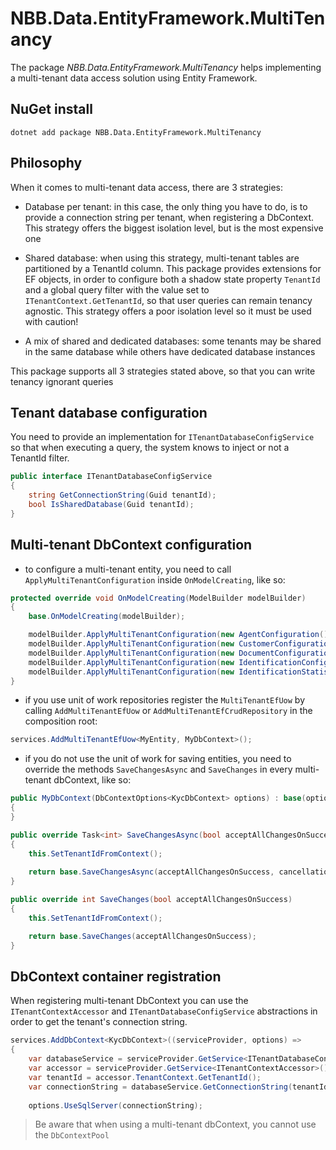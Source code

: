 NBB.Data.EntityFramework.MultiTenancy
===============

The package *NBB.Data.EntityFramework.MultiTenancy* helps implementing a multi-tenant data access solution using Entity Framework.

NuGet install
----------------
```
dotnet add package NBB.Data.EntityFramework.MultiTenancy
```

Philosophy
----------------
When it comes to multi-tenant data access, there are 3 strategies:
* Database per tenant: in this case, the only thing you have to do, is to provide a connection string per tenant, when registering a DbContext. This strategy offers the biggest isolation level, but is the most expensive one
* Shared database: when using this strategy, multi-tenant tables are partitioned by a TenantId column. This package provides extensions for EF objects, in order to configure both a shadow state property `TenantId` and a global query filter with the value set to `ITenantContext.GetTenantId`, so that user queries can remain tenancy agnostic. This strategy offers a poor isolation level so it must be used with caution!

* A mix of shared and dedicated databases: some tenants may be shared in the same database while others have dedicated database instances

This package supports all 3 strategies stated above, so that you can write tenancy ignorant queries


Tenant database configuration
----------------
You need to provide an implementation for `ITenantDatabaseConfigService` so that when executing a query, the system knows to inject or not a TenantId filter.
```csharp
public interface ITenantDatabaseConfigService
{
    string GetConnectionString(Guid tenantId);
    bool IsSharedDatabase(Guid tenantId);
}
```

Multi-tenant DbContext configuration
----------------
* to configure a multi-tenant entity, you need to call `ApplyMultiTenantConfiguration` inside  `OnModelCreating`, like so:

```csharp
protected override void OnModelCreating(ModelBuilder modelBuilder)
{
    base.OnModelCreating(modelBuilder);

    modelBuilder.ApplyMultiTenantConfiguration(new AgentConfiguration(), this);
    modelBuilder.ApplyMultiTenantConfiguration(new CustomerConfiguration(), this);
    modelBuilder.ApplyMultiTenantConfiguration(new DocumentConfiguration(), this);
    modelBuilder.ApplyMultiTenantConfiguration(new IdentificationConfiguration(), this);
    modelBuilder.ApplyMultiTenantConfiguration(new IdentificationStatisticConfiguration(), this);
}
```
* if you use unit of work repositories register the `MultiTenantEfUow` by calling `AddMultiTenantEfUow` or `AddMultiTenantEfCrudRepository` in the composition root:
```csharp
services.AddMultiTenantEfUow<MyEntity, MyDbContext>();
```
* if you do not use the unit of work for saving entities, you need to override the methods `SaveChangesAsync` and `SaveChanges` in every multi-tenant dbContext, like so:
```csharp
public MyDbContext(DbContextOptions<KycDbContext> options) : base(options)
{
}

public override Task<int> SaveChangesAsync(bool acceptAllChangesOnSuccess, CancellationToken cancellationToken = default)
{
    this.SetTenantIdFromContext();
   
    return base.SaveChangesAsync(acceptAllChangesOnSuccess, cancellationToken);
}

public override int SaveChanges(bool acceptAllChangesOnSuccess)
{
    this.SetTenantIdFromContext();

    return base.SaveChanges(acceptAllChangesOnSuccess);
}
```

DbContext container registration
----------------
When registering multi-tenant DbContext you can use the `ITenantContextAccessor` and `ITenantDatabaseConfigService` abstractions in order to get the tenant's connection string.
```csharp
services.AddDbContext<KycDbContext>((serviceProvider, options) =>
{
    var databaseService = serviceProvider.GetService<ITenantDatabaseConfigService>();
    var accessor = serviceProvider.GetService<ITenantContextAccessor>();
    var tenantId = accessor.TenantContext.GetTenantId();
    var connectionString = databaseService.GetConnectionString(tenantId);
    
    options.UseSqlServer(connectionString);
```

> Be aware that when using a multi-tenant dbContext, you cannot use the `DbContextPool`




